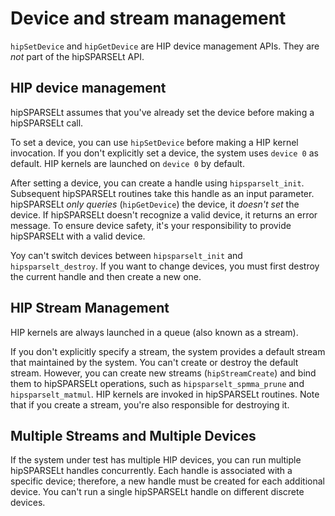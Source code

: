# Device and stream management

`hipSetDevice` and `hipGetDevice` are HIP device management APIs. They are *not* part of the
hipSPARSELt API.

## HIP device management

hipSPARSELt assumes that you've already set the device before making a hipSPARSELt call.

To set a device, you can use `hipSetDevice` before making a HIP kernel invocation. If you don't
explicitly set a device, the system uses `device 0` as default. HIP kernels are launched on `device 0` by
default.

After setting a device, you can create a handle using `hipsparselt_init`. Subsequent hipSPARSELt
routines take this handle as an input parameter. hipSPARSELt *only queries* (`hipGetDevice`) the device,
it *doesn't set* the device. If hipSPARSELt doesn't recognize a valid device, it returns an error message.
To ensure device safety, it's your responsibility to provide hipSPARSELt with a valid device.

Yoy can't switch devices between `hipsparselt_init` and `hipsparselt_destroy`. If you want to change
devices, you must first destroy the current handle and then create a new one.

## HIP Stream Management

HIP kernels are always launched in a queue (also known as a stream).

If you don't explicitly specify a stream, the system provides a default stream that maintained by the
system. You can't create or destroy the default stream. However, you can create new streams
(`hipStreamCreate`) and bind them to hipSPARSELt operations, such as `hipsparselt_spmma_prune` and
`hipsparselt_matmul`. HIP kernels are invoked in hipSPARSELt routines. Note that if you create a stream,
you're also responsible for destroying it.

## Multiple Streams and Multiple Devices

If the system under test has multiple HIP devices, you can run multiple hipSPARSELt handles
concurrently. Each handle is associated with a specific device; therefore, a new handle must be created for
each additional device. You can't run a single hipSPARSELt handle on different discrete devices.
